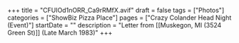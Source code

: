 +++
title = "CFUIOd1nORR_Ca9rRMfX.avif"
draft = false
tags = ["Photos"]
categories = ["ShowBiz Pizza Place"]
pages = ["Crazy Colander Head Night (Event)"]
startDate = ""
description = "Letter from [[Muskegon, MI (3524 Green St)]] (Late March 1983)"
+++
